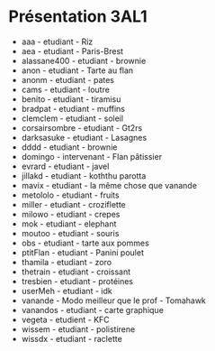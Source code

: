 # Présentation 3AL1

- aaa - etudiant - Riz
- aea - etudiant - Paris-Brest
- alassane400 - etudiant - brownie
- anon - etudiant - Tarte au flan
- anonm - etudiant - pates
- cams - etudiant - loutre
- benito - etudiant - tiramisu
- bradpat - etudiant - muffins
- clemclem - etudiant - soleil
- corsairsombre - etudiant - Gt2rs
- darksasuke - etudiant - Lasagnes
- dddd - etudiant - brownie
- domingo - intervenant - Flan pâtissier
- evrard - etudiant - javel
- jillakd - etudiant - koththu parotta
- mavix - etudiant - la même chose que vanande
- metololo - etudiant - fruits
- miller - etudiant - croziflette
- milowo - etudiant - crepes
- mok - etudiant - elephant
- moutoo - etudiant - souris
- obs - etudiant - tarte aux pommes
- ptitFlan - etudiant - Panini poulet
- thamila - etudiant - zoro
- thetrain - etudiant - croissant
- tresbien - etudiant - protéines
- userMeh - etudiant - idk
- vanande - Modo meilleur que le prof - Tomahawk
- vanandos - etudiant - carte graphique
- vegeta - etudient - KFC
- wissem - etudiant - polistirene
- wissdx - etudiant - raclette
